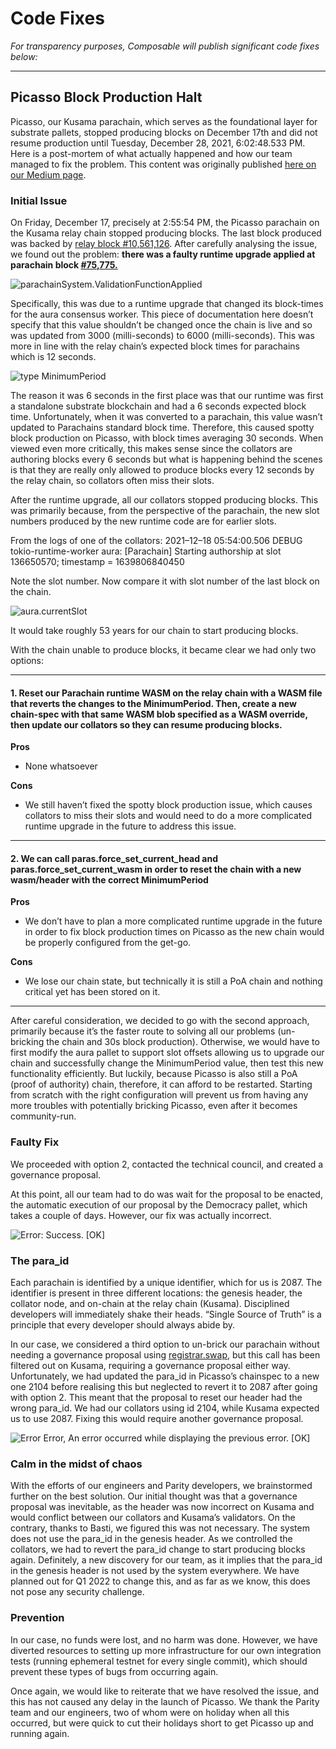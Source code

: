 # Code Fixes

*For transparency purposes, Composable will publish significant code fixes below:*

---

## Picasso Block Production Halt

Picasso, our Kusama parachain, which serves as the foundational layer for substrate pallets, stopped producing blocks on December 17th and did not resume production until Tuesday, December 28, 2021, 6:02:48.533 PM. Here is a post-mortem of what actually happened and how our team managed to fix the problem. This content was originally published [here on our Medium page](https://medium.com/composable-finance/picasso-block-production-halt-a-post-mortem-analysis-9aeedbda7660).

### Initial Issue

On Friday, December 17, precisely at 2:55:54 PM, the Picasso parachain on the Kusama relay chain stopped producing blocks. The last block produced was backed by [relay block #10,561,126](https://polkadot.js.org/apps/?rpc=wss%3A%2F%2Fkusama-rpc.polkadot.io#/explorer/query/0x46d9d6036ad79e55f31d10b841cabb5fec3303618e91dfb99b860f289d6b697c). After carefully analysing the issue, we found out the problem: **there was a faulty runtime upgrade applied at parachain block [#75,775.](https://polkadot.js.org/apps/?rpc=wss%3A%2F%2Fpicasso-rpc.composable.finance#/explorer/query/0xcaf7f7aa3801aace93afb2828918c3719d688bd299be196b26daa1b1967adfe1)**


![parachainSystem.ValidationFunctionApplied](./validation-function-applied.png)

Specifically, this was due to a runtime upgrade that changed its block-times for the aura consensus worker. This piece of documentation here doesn’t specify that this value shouldn’t be changed once the chain is live and so was updated from 3000 (milli-seconds) to 6000 (milli-seconds). This was more in line with the relay chain’s expected block times for parachains which is 12 seconds.

![type MinimumPeriod](./type-minimum-period.png)

The reason it was 6 seconds in the first place was that our runtime was first a standalone substrate blockchain and had a 6 seconds expected block time. Unfortunately, when it was converted to a parachain, this value wasn’t updated to Parachains standard block time. Therefore, this caused spotty block production on Picasso, with block times averaging 30 seconds. When viewed even more critically, this makes sense since the collators are authoring blocks every 6 seconds but what is happening behind the scenes is that they are really only allowed to produce blocks every 12 seconds by the relay chain, so collators often miss their slots.

After the runtime upgrade, all our collators stopped producing blocks. This was primarily because, from the perspective of the parachain, the new slot numbers produced by the new runtime code are for earlier slots.

From the logs of one of the collators: 2021–12–18 05:54:00.506 DEBUG tokio-runtime-worker aura: [Parachain] Starting authorship at slot 136650570; timestamp = 1639806840450

Note the slot number. Now compare it with slot number of the last block on the chain.

![aura.currentSlot](./aura-current-slot.png)

It would take roughly 53 years for our chain to start producing blocks.

With the chain unable to produce blocks, it became clear we had only two options:

---

#### 1. Reset our Parachain runtime WASM on the relay chain with a WASM file that reverts the changes to the MinimumPeriod. Then, create a new chain-spec with that same WASM blob specified as a WASM override, then update our collators so they can resume producing blocks.

**Pros**
- None whatsoever

**Cons**
- We still haven’t fixed the spotty block production issue, which causes collators to miss their slots and would need to do a more complicated runtime upgrade in the future to address this issue.

---

#### 2. We can call paras.force_set_current_head and paras.force_set_current_wasm in order to reset the chain with a new wasm/header with the correct MinimumPeriod

**Pros**
- We don’t have to plan a more complicated runtime upgrade in the future in order to fix block production times on Picasso as the new chain would be properly configured from the get-go.

**Cons**
- We lose our chain state, but technically it is still a PoA chain and nothing critical yet has been stored on it.

---

After careful consideration, we decided to go with the second approach, primarily because it’s the faster route to solving all our problems (un-bricking the chain and 30s block production). Otherwise, we would have to first modify the aura pallet to support slot offsets allowing us to upgrade our chain and successfully change the MinimumPeriod value, then test this new functionality efficiently. But luckily, because Picasso is also still a PoA (proof of authority) chain, therefore, it can afford to be restarted. Starting from scratch with the right configuration will prevent us from having any more troubles with potentially bricking Picasso, even after it becomes community-run.

### Faulty Fix

We proceeded with option 2, contacted the technical council, and created a governance proposal.

At this point, all our team had to do was wait for the proposal to be enacted, the automatic execution of our proposal by the Democracy pallet, which takes a couple of days. However, our fix was actually incorrect.

![Error: Success. [OK]](./error-success.png)

### The para_id

Each parachain is identified by a unique identifier, which for us is 2087. The identifier is present in three different locations: the genesis header, the collator node, and on-chain at the relay chain (Kusama). Disciplined developers will immediately shake their heads. “Single Source of Truth” is a principle that every developer should always abide by.

In our case, we considered a third option to un-brick our parachain without needing a governance proposal using [registrar.swap](https://github.com/paritytech/polkadot/blob/d5818b20332209c47e3da38b797fa79e952104b3/runtime/common/src/paras_registrar.rs?_pjax=%23js-repo-pjax-container%2C%20div%5Bitemtype%3D%22http%3A%2F%2Fschema.org%2FSoftwareSourceCode%22%5D%20main%2C%20%5Bdata-pjax-container%5D#L270), but this call has been filtered out on Kusama, requiring a governance proposal either way. Unfortunately, we had updated the para_id in Picasso’s chainspec to a new one 2104 before realising this but neglected to revert it to 2087 after going with option 2. This meant that the proposal to reset our header had the wrong para_id. We had our collators using id 2104, while Kusama expected us to use 2087. Fixing this would require another governance proposal.

![Error Error, An error occurred while displaying the previous error. [OK]](./error-error.jpeg)

### Calm in the midst of chaos

With the efforts of our engineers and Parity developers, we brainstormed further on the best solution. Our initial thought was that a governance proposal was inevitable, as the header was now incorrect on Kusama and would conflict between our collators and Kusama’s validators. On the contrary, thanks to Basti, we figured this was not necessary. The system does not use the para_id in the genesis header. As we controlled the collators, we had to revert the para_id change to start producing blocks again. Definitely, a new discovery for our team, as it implies that the para_id in the genesis header is not used by the system everywhere. We have planned out for Q1 2022 to change this, and as far as we know, this does not pose any security challenge.

### Prevention

In our case, no funds were lost, and no harm was done. However, we have diverted resources to setting up more infrastructure for our own integration tests (running ephemeral testnet for every single commit), which should prevent these types of bugs from occurring again.

Once again, we would like to reiterate that we have resolved the issue, and this has not caused any delay in the launch of Picasso. We thank the Parity team and our engineers, two of whom were on holiday when all this occurred, but were quick to cut their holidays short to get Picasso up and running again.

